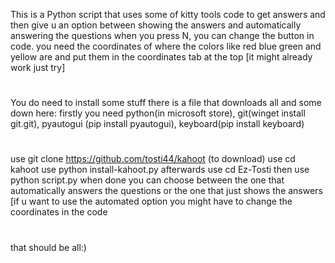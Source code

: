 This is a Python script that uses some of kitty tools code to get answers and then give u an option between showing the answers and automatically answering the questions when you press N, you can change the button in code. you need the coordinates of where the colors like red blue green and yellow are and put them in the coordinates tab at the top [it might already work just try]
#
You do need to install some stuff there is a file that downloads all and some down here:
firstly you need python(in microsoft store), git(winget install git.git), pyautogui (pip install pyautogui), keyboard(pip install keyboard)
#
use git clone https://github.com/tosti44/kahoot (to download)
use cd kahoot
use python install-kahoot.py
afterwards use cd Ez-Tosti then use python script.py
when done you can choose between the one that automatically answers the questions or the one that just shows the answers
[if u want to use the automated option you might have to change the coordinates in the code
#
that should be all:)
